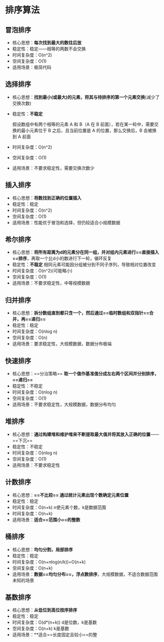# 排序算法

## 冒泡排序

- 核心思想：**每次找到最大的数往后放**
- 稳定性：稳定——相等的两数不会交换
- 时间复杂度：O(n^2)
- 空间复杂度：O(1)
- 适用场景：极简代码

## 选择排序

- 核心思想：**找到最小(或最大)的元素，将其与待排序的第一个元素交换**(减少了交换次数)
- 稳定性：**不稳定**
  
    假设数组中有两个相等的元素 A 和 B（A 在 B 前面），若在某一轮中，需要交换的最小元素位于 B 之后，且当前位置是 A 的位置，那么交换后，B 会被换到 A 前面
- 时间复杂度：O(n^2)
- 空间复杂度：O(1)
- 适用场景：不要求稳定性，需要交换次数少

## 插入排序

- 核心思想：**将数找到正确的位置插入**
- 稳定性：稳定
- 时间复杂度：O(n^2)
- 空间复杂度：O(1)
- 适用场景：性能优于冒泡和选择，但仍较适合小规模数据

## 希尔排序

- 核心思想：**将所有距离为d的元素分在同一组，并对组内元素进行==直接插入==排序**，再取一个比d小的数进行下一轮，循环反复
- 稳定性：**不稳定**
    相同元素可能因分组被分到不同子序列，导致相对位置改变
- 时间复杂度：O(n^2)(可能略小)
- 空间复杂度：O(1)
- 适用场景：不要求稳定性，中等规模数据

## 归并排序

- 核心思想：**拆分数组直到都只含一个，然后通过==临时数组和双指针==合并，再==递归==**
- 稳定性：稳定
- 时间复杂度：O(nlog n)
- 空间复杂度：O(n)
- 适用场景：要求稳定性，大规模数据，数据分布极端

## 快速排序

- 核心思想：==分治策略==  **取一个值作基准值分成左右两个区间并分别排序，==递归==**
- 稳定性：不稳定
- 时间复杂度：O(nlog n)
- 空间复杂度：O(1)
- 适用场景：不要求稳定性，大规模数据，数据分布均匀

## 堆排序

- 核心思想：**通过构建堆和维护堆来不断提取最大值并将其放入正确的位置**——==下沉==
- 稳定性：不稳定
- 时间复杂度：O(nlog n)
- 空间复杂度：O(1)
- 适用场景：不要求稳定性

## 计数排序

- 核心思想：**==不比较== 通过统计元素出现个数确定元素位置**
- 稳定性：稳定
- 时间复杂度：O(n+k) n使元素个数，k是数据范围
- 时间复杂度：O(n+k)
- 适用场景：**适合==范围小==的整数**

## 桶排序

- 核心思想：**均匀分割，局部排序**
- 稳定性：稳定
- 时间复杂度：O(n+nlog(n/k))=O(n+k)
- 空间复杂度：O(n+k)
- 适用场景：**数据==均匀分布==，浮点数排序**，大规模数据，不适合数据范围未知的场景

## 基数排序

- 核心思想：**从低位到高位按序排序**
- 稳定性：稳定
- 时间复杂度：O(d*(n+k)) d是位数，k是基数
- 空间复杂度：O(n+k) k是基数
- 适用场景：**适合==长度固定且较小==的整